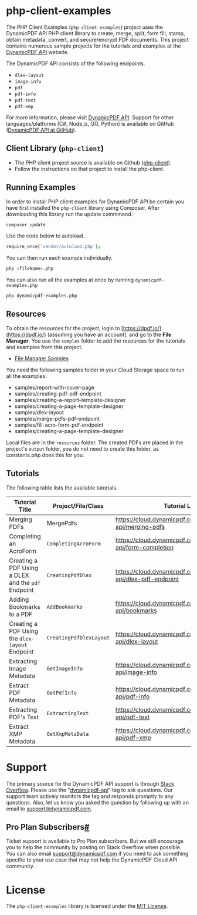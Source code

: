 

php-client-examples
=========================================

The PHP Client Examples (`php-client-examples`) project uses the DynamicPDF API PHP client library to create, merge, split, form fill, stamp, obtain metadata, convert, and secure/encrypt PDF documents.  This project contains numerous sample projects for the tutorials and examples at the [DynamicPDF API](https://dpdf.io/) website.

The DynamicPDF API consists of the following endpoints.

* `dlex-layout`
* `image-info`
* `pdf`
* `pdf-info`
* `pdf-text`
* `pdf-xmp`

For more information, please visit [DynamicPDF API](https://dpdf.io/). Support for other languages/platforms (C#, Node.js, GO, Python) is available on GitHub ([DynamicPDF API at GitHub](https://github.com/dynamicpdf-api "DynamicPDF API at GitHub")).

## Client Library (`php-client`)

* The PHP client project source is available on Github ([php-client](https://github.com/dynamicpdf-api/php-client)). 
* Follow the instructions on that project to install the php-client.

Running Examples
----------------

In order to install PHP client examples for DynamicPDF API be certain you have first installed the `php-client` library using Composer. After downloading this library run the update commmand.

```bash
composer update
```
Use the code below to autoload.

```bash
require_once('vendor/autoload.php');
```

You can then run each example individually.

```bash
php <fileName>.php
```
You can also run all the examples at once by running `dynamicpdf-examples.php`

```bash
php dynamicpdf-examples.php
```

## Resources

To obtain the resources for the project, login to [https://dpdf.io/](https://dpdf.io/) (assuming you have an account), and go to the **File Manager**. You use the `samples` folder to add the resources for the tutorials and examples from this project.

- [File Manager Samples](https://cloud.dynamicpdf.com/docs/usersguide/environment-manager/environment-manager-sample-resources)  

You need the following samples folder in your Cloud Storage space to run all the examples.

- samples/report-with-cover-page
- samples/creating-pdf-pdf-endpoint
- samples/creating-a-report-template-designer
- samples/creating-a-page-template-designer
- samples/dlex-layout
- samples/merge-pdfs-pdf-endpoint
- samples/fill-acro-form-pdf-endpoint
- samples/creating-a-page-template-designer

Local files are in the `resources` folder.  The created PDFs are placed in the project's `output` folder, you do not need to create this folder, as constants.php does this for you.

## Tutorials

The following table lists the available tutorials.

| Tutorial Title                                     | Project/File/Class      | Tutorial Location                                            |
| -------------------------------------------------- | ----------------------- | ------------------------------------------------------------ |
| Merging PDFs                                       | MergePdfs               | https://cloud.dynamicpdf.com/docs/tutorials/cloud-api/merging-pdfs |
| Completing an AcroForm                             | `CompletingAcroForm`    | https://cloud.dynamicpdf.com/docs/tutorials/cloud-api/form-completion |
| Creating a PDF Using a DLEX and the `pdf` Endpoint | `CreatingPdfDlex`       | https://cloud.dynamicpdf.com/docs/tutorials/cloud-api/dlex-pdf-endpoint |
| Adding Bookmarks to a PDF                          | `AddBookmarks`          | https://cloud.dynamicpdf.com/docs/tutorials/cloud-api/bookmarks |
| Creating a PDF Using the `dlex-layout` Endpoint    | `CreatingPdfDlexLayout` | https://cloud.dynamicpdf.com/docs/tutorials/cloud-api/dlex-layout |
| Extracting Image Metadata                          | `GetImageInfo`          | https://cloud.dynamicpdf.com/docs/tutorials/cloud-api/image-info |
| Extract PDF Metadata                               | `GetPdfInfo`            | https://cloud.dynamicpdf.com/docs/tutorials/cloud-api/pdf-info |
| Extracting PDF's Text                              | `ExtractingText`        | https://cloud.dynamicpdf.com/docs/tutorials/cloud-api/pdf-text |
| Extract XMP Metadata                               | `GetXmpMetaData`        | https://cloud.dynamicpdf.com/docs/tutorials/cloud-api/pdf-xmp |

# Support

The primary source for the DynamicPDF API support is through [Stack Overflow](https://stackoverflow.com/questions/tagged/dynamicpdf-api). Please use the "[dynamicpdf-api](https://stackoverflow.com/questions/tagged/dynamicpdf-api)" tag to ask questions. Our support team actively monitors the tag and responds promptly to any questions.  Also, let us know you asked the question by following up with an email to [support@dynamicpdf.com](mailto:support@dynamicpdf.com). 

## Pro Plan Subscribers[#](https://cloud.dynamicpdf.com/support#pro-plan-subscribers)

Ticket support is available to Pro Plan subscribers. But we still encourage you to help the community by posting on Stack Overflow when possible. You can also email [support@dynamicpdf.com](mailto:support@dynamicpdf.com) if you need to ask something specific to your use case that may not help the DynamicPDF Cloud API community.

# License

The `php-client-examples` library is licensed under the [MIT License](./LICENSE).
